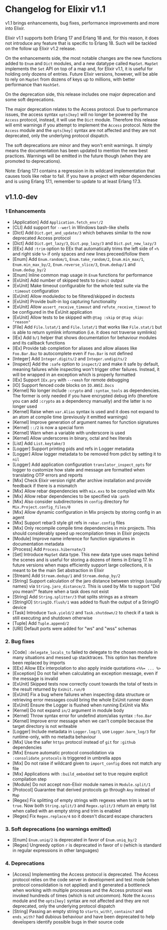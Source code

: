 # Changelog for Elixir v1.1

v1.1 brings enhancements, bug fixes, performance improvements and more
into Elixir.

Elixir v1.1 supports both Erlang 17 and Erlang 18 and, for this reason,
it does not introduce any feature that is specific to Erlang 18. Such
will be tackled on the follow up Elixir v1.2 release.

On the enhancements side, the most notable changes are the new functions
added to `Enum` and `Dict` modules, and a new datatype called `MapSet`.
`MapSet` implements the `Set` API on top of a map and, for Elixir v1.1,
it is useful for holding only dozens of entries. Future Elixir versions,
however, will be able to rely on `MapSet` from dozens of keys up to
millions, with better performance than `HashSet`.

On the deprecation side, this release includes one major deprecation and
some soft deprecations.

The major deprecation relates to the Access protocol. Due to performance
issues, the access syntax `opts[key]` will no longer be powered by the
`Access` protocol, instead, it will use the `Dict` module. Therefore this
release will emit warnings if you attempt to implement the `Access` protocol.
Note the `Access` module and the `opts[key]` syntax are not affected and
they are not deprecated, only the underlying protocol dispatch.

The soft deprecations are minor and they won't emit warnings. It simply
means the documentation has been updated to mention the new best
practices. Warnings will be emitted in the future though (when they are
promoted to deprecations).

Note: Erlang 17.1 contains a regression in its wildcard implementation that
causes tools like rebar to fail. If you have a project with rebar dependencies
and is using Erlang 17.1, remember to update to at least Erlang 17.3.

## v1.1.0-dev

### 1 Enhancements

  * [Application] Add `Application.fetch_env!/2`
  * [CLI] Add support for `--werl` in Windows bash-like shells
  * [Dict] Add `Dict.get_and_update/3` which behaves similar to the now deprecated Access protocol
  * [Dict] Add `Dict.get_lazy/3`, `Dict.pop_lazy/3` and `Dict.put_new_lazy/3`
  * [EEx] Add `:trim` option to EEx that automatically trims the left side of `<%` and right side `%>` if only spaces and new lines preceed/follow them
  * [Enum] Add `Enum.random/1`, `Enum.take_random/2`, `Enum.min_max/1`, `Enum.min_max_by/2`, `Enum.reverse_slice/3`, `Enum.dedup/1` and `Enum.dedup_by/2`
  * [Enum] Inline common map usage in `Enum` functions for performance
  * [ExUnit] Add number of skipped tests to `ExUnit` output
  * [ExUnit] Make timeout configurable for the whole test suite via the `:timeout` configuration
  * [ExUnit] Allow moduledoc to be filtered/skipped in doctests
  * [ExUnit] Provide built-in log capturing functionality
  * [ExUnit] Allow `assert_receive_timeout` and `refute_receive_timeout` to be configured in the ExUnit application
  * [ExUnit] Allow tests to be skipped with `@tag :skip` or `@tag skip: "reason"`
  * [File] Add `File.lstat/1` and `File.lstat/1` that works like `File.stat/1` but is able to return symlink information (i.e. it does not traverse symlinks)
  * [IEx] Add `b/1` helper that shows documentation for behaviour modules and its callback functions
  * [IEx] Provide tab completion for aliases and allow aliases like `Foo.Bar.Baz` to autocomplete even if `Foo.Bar` is not defined
  * [Integer] Add `Integer.digits/2` and `Integer.undigits/2`
  * [Inspect] Add the `:safe` option to `inspect/2` and make it safe by default, meaning failures while inspecting won't trigger other failures. Instead, it will be wrapped in an exception which is properly formatted
  * [IEx] Support `IEx.pry` with `--remsh` for remote debugging
  * [IO] Support fenced code blocks on `IO.ANSI.Docs`
  * [Kernel] No longer include `:crypto` and `:syntax_tools` as dependencies. The former is only needed if you have encrypted debug info (therefore you can add `:crypto` as a dependency manually) and the latter is no longer used
  * [Kernel] Raise when `var.Alias` syntax is used and it does not expand to an atom at compile time (previously it emitted warnings)
  * [Kernel] Improve generation of argument names for function signatures
  * [Kernel] `::/2` is now a special form
  * [Kernel] Warn when a variable with underscore is used
  * [Kernel] Allow underscores in binary, octal and hex literals
  * [List] Add `List.keytake/3`
  * [Logger] Support printing pids and refs in Logger metadata
  * [Logger] Allow logger metadata to be removed from pdict by setting it to `nil`
  * [Logger] Add application configuration `translator_inspect_opts` for logger to customize how state and message are formatted when translating OTP errors and reports
  * [Mix] Check Elixir version right after archive installation and provide feedback if there is a mismatch
  * [Mix] Allow rebar dependencies with `mix.exs` to be compiled with Mix
  * [Mix] Allow rebar dependencies to be specified via `:path`
  * [Mix] Also consider subdirectories in `config` directory for `Mix.Project.config_files/0`
  * [Mix] Allow dynamic configuration in Mix projects by storing config in an agent
  * [Mix] Support rebar3 style git refs in `rebar.config` files
  * [Mix] Only recompile compile time dependencies in mix projects. This should considerably speed up recompilation times in Elixir projects
  * [Module] Improve name inference for function signatures in documentation metadata
  * [Process] Add `Process.hibernate/3`
  * [Set] Introduce `MapSet` data type. This new data type uses maps behind the scenes and is useful for storing a dozens of items in Erlang 17. In future versions when maps efficiently support large collections, it is meant to be the main Set abstraction in Elixir
  * [Stream] Add `Stream.dedup/1` and `Stream.dedup_by/2`
  * [String] Support calculation of the jaro distance between strings (usually names) via `String.jaro_distance/2`. This is used by Mix to support "Did you mean?" feature when a task does not exist
  * [String] Add `String.splitter/3` that splits strings as a stream
  * [StringIO] `StringIO.flush/1` was added to flush the output of a StringIO device
  * [Task] Introduce `Task.yield/2` and `Task.shutdown/2` to check if a task is still executing and shutdown otherwise
  * [Tuple] Add `Tuple.append/2`
  * [URI] Default ports were added for "ws" and "wss" schemas

### 2. Bug fixes

  * [Code] `:delegate_locals_to` failed to delegate to the chosen module in many situations and messed up stacktraces. This option has therefore been replaced by imports
  * [EEx] Allow EEx interpolation to also apply inside quotations `<%%= ... %>`
  * [Exception] Do not fail when calculating an exception message, even if the message is invalid
  * [ExUnit] Skipped tests now correctly count towards the total of tests in the result returned by `ExUnit.run/0`
  * [ExUnit] Fix a bug where failures when inspecting data structure or retrieving error messages could bring the whole ExUnit runner down
  * [ExUnit] Ensure the Logger is flushed when running ExUnit via Mix
  * [Kernel] Do not expand `in/2` argument in module body
  * [Kernel] Throw syntax error for undefind atom/alias syntax `:foo.Bar`
  * [Kernel] Improve error message when we can't compile because the target directory is not writeable
  * [Logger] Include metadata in `Logger.log/3`, use `Logger.bare_log/3` for runtime-only, with no metadta behaviour
  * [Mix] Use the safer `https` protocol instead of `git` for `:github` dependencies
  * [Mix] Ensure automatic protocol consolidation via `:consolidate_protocols` is triggered in umbrella apps
  * [Mix] Do not raise if wildcard given to `import_config` does not match any file
  * [Mix] Applications with `:build_embedded` set to true require explicit compilation step
  * [Module] Do not accept non-Elixir module names in `Module.split/1`
  * [Protocol] Guarantee that derived protocols go through `Any` instead of `Map`
  * [Regex] Fix splitting of empty strings with regexes when trim is set to `true`. Now both `String.split/3` and `Regex.split/3` return an empty list when called with an empty string and trim is enabled
  * [Regex] Fix `Regex.replace/4` so it doesn't discard escape characters

### 3. Soft deprecations (no warnings emitted)

  * [Enum] `Enum.uniq/2` is deprecated in favor of `Enum.uniq_by/2`
  * [Regex] Ungreedy option `r` is deprecated in favor of `U` (which is standard in regular expressions in other languages)

### 4. Deprecations

  * [Access] Implementing the Access protocol is deprecated. The Access protocol relies on the code server in development and test mode (when protocol consolidation is not applied) and it generated a bottleneck when working with multiple processes and the Access protocol was invoked hundreds of times (which is not uncommon). Note the `Access` module and the `opts[key]` syntax are not affected and they are not deprecated, only the underlying protocol dispatch
  * [String] Passing an empty string to `starts_with?`, `contains?` and `ends_with?` had dubious behaviour and have been deprecated to help developers identify possible bugs in their source code
